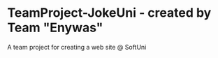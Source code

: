 TeamProject-JokeUni - created by Team "Enywas"
====================

A team project for creating a web site @ SoftUni
